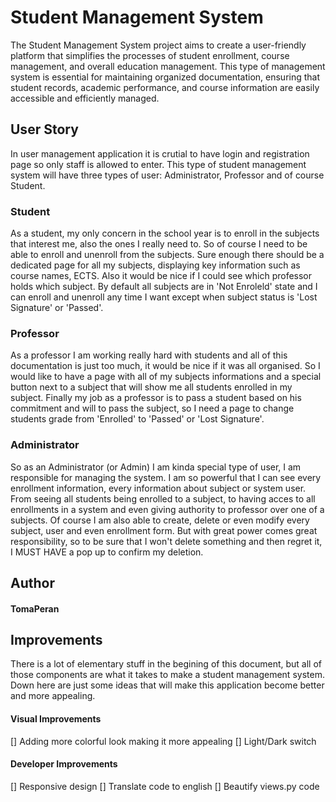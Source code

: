 # Student Management System

The Student Management System project aims to create a user-friendly platform that simplifies the processes of student enrollment, course management, and overall education management. This type of management system is essential for maintaining organized documentation, ensuring that student records, academic performance, and course information are easily accessible and efficiently managed.

## User Story
In user management application it is crutial to have login and registration page so only staff is allowed to enter. This type of student management system will have three types of user: Administrator, Professor and of course Student.


### Student
As a student, my only concern in the school year is to enroll in the subjects that interest me, also the ones I really need to. So of course I need to be able to enroll and unenroll from the subjects. Sure enough there should be a dedicated page for all my subjects, displaying key information such as course names, ECTS. Also it would be nice if I could see which professor holds which subject. By default all subjects are in 'Not Enroleld' state and I can enroll and unenroll any time I want except when subject status is 'Lost Signature' or 'Passed'.

### Professor
As a professor I am working really hard with students and all of this documentation is just too much, it would be nice if it was all organised. So I would like to have a page with all of my subjects informations and a special button next to a subject that will show me all students enrolled in my subject. Finally my job as a professor is to pass a student based on his commitment and will to pass the subject, so I need a page to change students grade from 'Enrolled' to 'Passed' or 'Lost Signature'.

### Administrator
So as an Administrator (or Admin) I am kinda special type of user, I am responsible for managing the system. I am so powerful that I can see every enrollment information, every information about subject or system user. From seeing all students being enrolled to a subject, to having acces to all enrollments in a system and even giving authority to professor over one of a subjects. Of course I am also able to create, delete or even modify every subject, user and even enrollment form. But with great power comes great responsibility, so to be sure that I won't delete something and then regret it, I MUST HAVE a pop up to confirm my deletion.


## Author
#### TomaPeran


## Improvements
There is a lot of elementary stuff in the begining of this document, but all of those components are what it takes to make a student management system. Down here are just some ideas that will make this application become better and more appealing.

#### Visual Improvements
 [] Adding more colorful look making it more appealing
 [] Light/Dark switch

#### Developer Improvements
 [] Responsive design
 [] Translate code to english
 [] Beautify views.py code